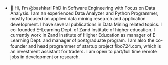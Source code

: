 - 👋 Hi, I’m @bashkari
PhD in Software Engineering with Focus on Data Analysis.
I am an experienced Data Analyzer and Python Programmer, mostly focused on applied data mining research and application development. 
I have several publications in Data Mining related topics. 
I co-founded E-Learning Dept. of Zand Institute of higher education. I currently work in Zand Institute of Higher Education as manager of E-Learning Dept. and manager of postgraduate program. 
I am also the co-founder and head programmer of startup project fibo724.com, which is an investment assistant for traders.
I am open to part/full time remote jobs in development or research.
